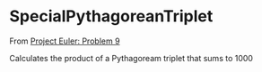 # SpecialPythagoreanTriplet

From [Project Euler: Problem 9](https://projecteuler.net/problem=9)

Calculates the product of a Pythagoream triplet that sums to 1000